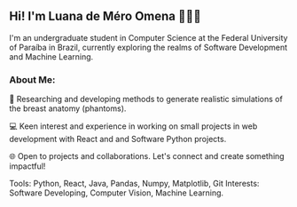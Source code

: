 ## Hi! I'm Luana de Méro Omena 👩🏻‍🎓

I'm an undergraduate student in Computer Science at the Federal University of Paraíba in Brazil, currently exploring the realms of Software Development and Machine Learning.

### About Me:

🔬 Researching and developing methods to generate realistic simulations of the breast anatomy (phantoms). 

💻 Keen interest and experience in working on small projects in web development with React and and Software Python projects.

🌐 Open to projects and collaborations. Let's connect and create something impactful!

Tools: Python, React, Java, Pandas, Numpy, Matplotlib, Git
Interests:  Software Developing, Computer Vision, Machine Learning.





